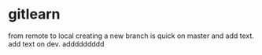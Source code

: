 # gitlearn
from remote to local
creating a new branch is quick on master and add text.
add text on dev.
addddddddd

